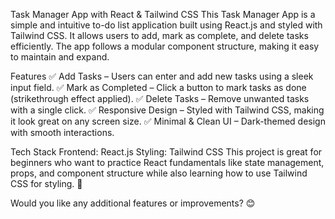Task Manager App with React & Tailwind CSS
This Task Manager App is a simple and intuitive to-do list application built using React.js and styled with Tailwind CSS. It allows users to add, mark as complete, and delete tasks efficiently. The app follows a modular component structure, making it easy to maintain and expand.

Features
✅ Add Tasks – Users can enter and add new tasks using a sleek input field.
✅ Mark as Completed – Click a button to mark tasks as done (strikethrough effect applied).
✅ Delete Tasks – Remove unwanted tasks with a single click.
✅ Responsive Design – Styled with Tailwind CSS, making it look great on any screen size.
✅ Minimal & Clean UI – Dark-themed design with smooth interactions.

Tech Stack
Frontend: React.js
Styling: Tailwind CSS
This project is great for beginners who want to practice React fundamentals like state management, props, and component structure while also learning how to use Tailwind CSS for styling. 🚀

Would you like any additional features or improvements? 😊
